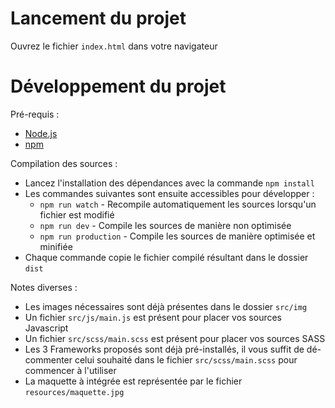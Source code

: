# Lancement du projet

Ouvrez le fichier `index.html` dans votre navigateur

# Développement du projet

Pré-requis :
- <a href="https://nodejs.org/en/" target="_blank">Node.js</a>
- <a href="https://www.npmjs.com/get-npm" target="_blank">npm</a>

Compilation des sources :
- Lancez l'installation des dépendances avec la commande `npm install`
- Les commandes suivantes sont ensuite accessibles pour développer :
  - `npm run watch` - Recompile automatiquement les sources lorsqu'un fichier est modifié
  - `npm run dev` - Compile les sources de manière non optimisée
  - `npm run production` - Compile les sources de manière optimisée et minifiée
- Chaque commande copie le fichier compilé résultant dans le dossier `dist`

Notes diverses :
- Les images nécessaires sont déjà présentes dans le dossier `src/img`
- Un fichier `src/js/main.js` est présent pour placer vos sources Javascript
- Un fichier `src/scss/main.scss` est présent pour placer vos sources SASS
- Les 3 Frameworks proposés sont déjà pré-installés, il vous suffit de dé-commenter celui souhaité dans le fichier `src/scss/main.scss` pour commencer à l'utiliser
- La maquette à intégrée est représentée par le fichier `resources/maquette.jpg`
